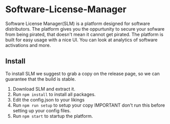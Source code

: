 # Software-License-Manager
Software License Manager(SLM) is a platform designed for software distributors.
The platform gives you the oppurtunity to secure your sofware from being pirated, that doesn't mean it cannot get pirated.
The platform is built for easy usage with a nice UI. You can look at analytics of software activations and more.

## Install
To install SLM we suggest to grab a copy on the release page, so we can guarantee that the build is stable.
1. Download SLM and extract it.
2. Run `npm install` to install all packages.
3. Edit the config.json to your likings
4. Run `npm run setup` to setup your copy IMPORTANT don't run this before setting up your config files.
5. Run `npm start` to startup the platform.
